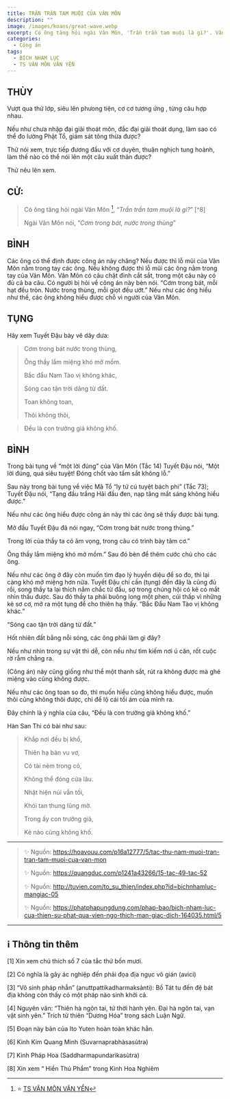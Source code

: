 ```yaml
---
title: TRẦN TRẦN TAM MUỘI CỦA VÂN MÔN
description: ""
image: /images/koans/great-wave.webp
excerpt: Có ông tăng hỏi ngài Vân Môn, 'Trần trần tam muội là gì?'. Vân Môn nói, 'Cơm trong bát, nước trong thùng'
categories:
  - Công án
tags:
  - BÍCH NHAM LỤC
  - TS VÂN MÔN VĂN YỂN
---
```


## THÙY

Vượt qua thứ lớp, siêu lên phưong tiện, cơ cơ tương ứng , từng câu hợp nhau.

Nếu như chưa nhập đại giải thoát môn, đắc đại giải thoát dụng, làm sao có thể đo lường Phật Tổ, giám sát tông thừa được?

Thử nói xem, trực tiếp đương đầu với cơ duyên, thuận nghịch tung hoành, làm thế nào có thể nói lên một câu xuất thân được?

Thử nêu lên xem.

## CỬ:

> Có ông tăng hỏi ngài Vân Môn [^1], “_Trần trần tam muội là gì?_” [^8]
>
> Ngài Vân Môn nói, “_Cơm trong bát, nước trong thùng_”

## BÌNH

Các ông có thể định được công án này chăng? Nếu được thì lỗ mũi của Vân Môn nằm trong tay các ông. Nếu không được thì lỗ mũi các ông nằm trong tay của Vân Môn. Vân Môn có câu chặt đinh cắt sắt, trong một câu này có đủ cả ba câu. Có người bị hỏi về công án này bèn nói. “Cơm trong bát, mỗi hạt đều tròn. Nước trong thùng, mỗi giọt đều ướt.” Nếu như các ông hiểu như thế, các ông không hiểu được chỗ vì người của Vân Môn.

## TỤNG

Hãy xem Tuyết Đậu bày vẽ dây dưa:

> Cơm trong bát nước trong thùng,
>
> Ông thầy lắm miệng khó mở mồm.
>
> Bắc đẩu Nam Tào vị không khác,
>
> Sóng cao tận trời dâng từ đất.
>
> Toan không toan,
>
> Thôi không thôi,

> Đều là con trưởng giả không khố.

## BÌNH

Trong bài tụng về “một lời đúng” của Vân Môn (Tắc 14) Tuyết Đậu nói, “Một lời đúng, quá siêu tuyệt! Đóng chốt vào tấm sắt không lỗ.”

Sau này trong bài tụng về việc Mã Tổ “ly tứ cú tuyệt bách phi” (Tắc 73); Tuyết Đậu nói, “Tạng đầu trắng Hãi đầu đen, nạp tăng mắt sáng không hiểu được.”

Nếu như các ông hiểu được công án này thì các ông sẽ thấy được bài tụng.

Mở đầu Tuyết Đậu đã nói ngay, “Cơm trong bát nước trong thùng.”

Trong lời của thầy ta có âm vọng, trong câu có trình bày tâm cơ.”

Ông thầy lắm miệng khó mở mồm.” Sau đó bèn để thêm cước chú cho các ông.

Nếu như các ông ở đây còn muốn tìm đạo lý huyền diệu để so đo, thì lại càng khó mở miệng hơn nữa. Tuyết Đậu chỉ cần (tụng) đến đây là cũng đủ rồi, song thầy ta lại thích nắm chắc từ đầu, sợ trong chúng hội có kẻ có mắt nhìn thấu được. Sau đó thầy ta phải buông long một phen, cúi thấp vì những kẻ sơ cơ, mở ra một tụng để cho thiên hạ thấy. “Bắc Đẩu Nam Tào vị không khác.”

“Sóng cao tận trời dâng từ đất.”

Hốt nhiên đất bằng nỗi sóng, các ông phải làm gì đây?

Nếu như nhìn trong sự vật thì dễ, còn nếu như tìm kiếm nơi ú căn, rốt cuộc rờ rẫm chẳng ra.

(Công án) này cũng giống như thể một thanh sắt, rút ra không được mà ghé miệng vào cũng không được.

Nếu như các ông toan so đo, thì muốn hiểu cũng không hiểu được, muốn thôi cũng không thôi được, chỉ để lộ cái tối ám của mình ra.

Đây chính là ý nghĩa của câu, “Đều là con trưởng giả không khố.”

Hàn San Thi có bài như sau:

> Khắp nơi đều bị khổ,
>
> Thiên hạ bàn vu vơ,
>
> Có tài ném trong cỏ,
>
> Không thể đóng cửa lâu.
>
> Nhật hiện núi vẫn tối,
>
> Khói tan thung lũng mờ.
>
> Trong ấy con trưởng giả,
>
> Kẻ nào cũng không khố.

<hr class="blog-rule" />

> ✨ Nguồn: https://hoavouu.com/p16a12777/5/tac-thu-nam-muoi-tran-tran-tam-muoi-cua-van-mon
>
> ✨ Nguồn: https://quangduc.com/p1241a43266/15-tac-49-tac-52
>
> ✨ Nguồn: http://tuvien.com/to_su_thien/index.php?id=bichnhamluc-mangiac-05
>
> ✨ Nguồn: https://phatphapungdung.com/phap-bao/bich-nham-luc-cua-thien-su-phat-qua-vien-ngo-thich-man-giac-dich-164035.html/5

<hr class="blog-rule" />

## ℹ️ Thông tin thêm

[^1]: ⭐️ <a href="/masters/Yunmen-Wenyan" target="_blank">TS VÂN MÔN VĂN YỂN</a>

[1] Xin xem chú thích số 7 của tắc thứ bốn mươi.

[2] Có nghĩa là gây ác nghiệp đến phải đọa địa ngục vô gián (avici)

[3] “Vô sinh pháp nhẫn” (anuttpattikadharmaksànti): Bồ Tát tu đến đệ bát địa không còn thấy có một pháp nào sinh khởi cả.

[4] Nguyên văn: “Thiên hà ngôn tai, tứ thời hành yên. Đại hà ngôn tai, vạn vật sinh yên.” Trích từ thiên “Dương Hóa” trong sách Luận Ngữ.

[5] Đoạn này bản của Ito Yuten hoàn toàn khác hẳn.

[6] Kinh Kim Quang Minh (Suvarnaprabhàsasùtra)

[7] Kinh Pháp Hoa (Saddharmapundarìkasùtra)

[8] Xin xem “ Hiền Thủ Phẩm” trong Kinh Hoa Nghiêm
